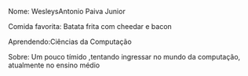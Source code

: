 Nome:  WesleysAntonio Paiva Junior

Comida favorita:  Batata frita com cheedar e bacon

Aprendendo:Ciências da Computação

Sobre: Um pouco tímido ,tentando ingressar no mundo da computação, atualmente no ensino médio